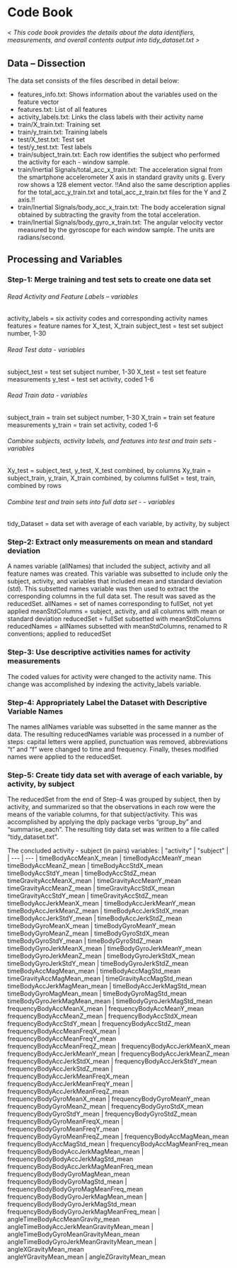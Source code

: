 # Code Book
###### < This code book provides the details about the data identifiers, measurements, and overall contents output into tidy_dataset.txt >

## Data – Dissection 
The data set consists of the files described in detail below: 
- features_info.txt: Shows information about the variables used on the feature vector
- features.txt: List of all features
- activity_labels.txt: Links the class labels with their activity name
- train/X_train.txt: Training set
- train/y_train.txt: Training labels
- test/X_test.txt: Test set
- test/y_test.txt: Test labels
- train/subject_train.txt: Each row identifies the subject who performed the activity for each - window sample.
- train/Inertial Signals/total_acc_x_train.txt: The acceleration signal from the smartphone accelerometer X axis in standard gravity units g. Every row shows a 128 element vector. !!And also the same description applies for the total_acc_y_train.txt and total_acc_z_train.txt files for the Y and Z axis.!!
- train/Inertial Signals/body_acc_x_train.txt: The body acceleration signal obtained by subtracting the gravity from the total acceleration.
- train/Inertial Signals/body_gyro_x_train.txt: The angular velocity vector measured by the gyroscope for each window sample. The units are radians/second.

## Processing and Variables
### Step-1: Merge training and test sets to create one data set
###### Read Activity and Feature Labels – variables
activity_labels = six activity codes and corresponding activity names
features = feature names for X_test, X_train subject_test = test set subject number, 1-30

###### Read Test data - variables
subject_test = test set subject number, 1-30
X_test = test set feature measurements
y_test = test set activity, coded 1-6
###### Read Train data - variables 
subject_train = train set subject number, 1-30
X_train = train set feature measurements
y_train = train set activity, coded 1-6
###### Combine subjects, activity labels, and features into test and train sets - variables
Xy_test = subject_test, y_test, X_test combined, by columns
Xy_train = subject_train, y_train, X_train combined, by columns
fullSet = test, train, combined by rows
###### Combine test and train sets into full data set - - variables
tidy_Dataset = data set with average of each variable, by activity, by subject

### Step-2: Extract only measurements on mean and standard deviation
A names variable (allNames) that included the subject, activity and all feature names was created. This variable was subsetted to include only the subject, activity, and variables that included mean and standard deviation (std). This subsetted names variable was then used to extract the corresponding columns in the full data set. The result was saved as the reducedSet.
allNames = set of names corresponding to fullSet, not yet applied
meanStdColumns = subject, activity, and all columns with mean or standard deviation
reducedSet = fullSet subsetted with meanStdColumns
reducedNames = allNames subsetted with meanStdColumns, renamed to R conventions;
applied to reducedSet

### Step-3: Use descriptive activities names for activity measurements
The coded values for activity were changed to the activity name. This change was accomplished by indexing the activity_labels variable.

### Step-4: Appropriately Label the Dataset with Descriptive Variable Names
The names allNames variable was subsetted in the same manner as the data. The resulting reducedNames variable was processed in a number of steps: capital letters were applied, punctuation was removed, abbreviations “t” and “f” were changed to time and frequency. Finally, theses modified names were applied to the reducedSet.

### Step-5: Create tidy data set with average of each variable, by activity, by subject
The reducedSet from the end of Step-4 was grouped by subject, then by activity, and summarized so that the observations in each row were the means of the variable columns, for that subject/activity. This was accomplished by applying the dply package verbs “group_by” and “summarise_each”. The resulting tidy data set was written to a file called “tidy_dataset.txt”.

The concluded activity - subject (in pairs) variables:
| "activity"                  |               "subject"       |
| --- | --- |
timeBodyAccMeanX_mean       |              timeBodyAccMeanY_mean                    
timeBodyAccMeanZ_mean      |               timeBodyAccStdX_mean                     
timeBodyAccStdY_mean    |                  timeBodyAccStdZ_mean                     
timeGravityAccMeanX_mean |                 timeGravityAccMeanY_mean                 
timeGravityAccMeanZ_mean  |                timeGravityAccStdX_mean                  
timeGravityAccStdY_mean    |               timeGravityAccStdZ_mean                  
timeBodyAccJerkMeanX_mean   |              timeBodyAccJerkMeanY_mean                
timeBodyAccJerkMeanZ_mean |                timeBodyAccJerkStdX_mean                 
timeBodyAccJerkStdY_mean  |                timeBodyAccJerkStdZ_mean                 
timeBodyGyroMeanX_mean    |                timeBodyGyroMeanY_mean                   
timeBodyGyroMeanZ_mean    |                timeBodyGyroStdX_mean                    
timeBodyGyroStdY_mean     |               timeBodyGyroStdZ_mean                    
timeBodyGyroJerkMeanX_mean |               timeBodyGyroJerkMeanY_mean               
timeBodyGyroJerkMeanZ_mean  |              timeBodyGyroJerkStdX_mean                
timeBodyGyroJerkStdY_mean   |              timeBodyGyroJerkStdZ_mean                
timeBodyAccMagMean_mean     |              timeBodyAccMagStd_mean                   
timeGravityAccMagMean_mean  |              timeGravityAccMagStd_mean                
timeBodyAccJerkMagMean_mean |              timeBodyAccJerkMagStd_mean               
timeBodyGyroMagMean_mean    |              timeBodyGyroMagStd_mean                  
timeBodyGyroJerkMagMean_mean |             timeBodyGyroJerkMagStd_mean              
frequencyBodyAccMeanX_mean   |             frequencyBodyAccMeanY_mean               
frequencyBodyAccMeanZ_mean  |              frequencyBodyAccStdX_mean                
frequencyBodyAccStdY_mean   |              frequencyBodyAccStdZ_mean                
frequencyBodyAccMeanFreqX_mean |            frequencyBodyAccMeanFreqY_mean           
frequencyBodyAccMeanFreqZ_mean  |          frequencyBodyAccJerkMeanX_mean           
frequencyBodyAccJerkMeanY_mean  |          frequencyBodyAccJerkMeanZ_mean           
frequencyBodyAccJerkStdX_mean   |          frequencyBodyAccJerkStdY_mean            
frequencyBodyAccJerkStdZ_mean   |          frequencyBodyAccJerkMeanFreqX_mean       
frequencyBodyAccJerkMeanFreqY_mean |       frequencyBodyAccJerkMeanFreqZ_mean       
frequencyBodyGyroMeanX_mean       |        frequencyBodyGyroMeanY_mean              
frequencyBodyGyroMeanZ_mean        |       frequencyBodyGyroStdX_mean               
frequencyBodyGyroStdY_mean          |      frequencyBodyGyroStdZ_mean               
frequencyBodyGyroMeanFreqX_mean |          frequencyBodyGyroMeanFreqY_mean          
frequencyBodyGyroMeanFreqZ_mean  |         frequencyBodyAccMagMean_mean             
frequencyBodyAccMagStd_mean       |        frequencyBodyAccMagMeanFreq_mean         
frequencyBodyBodyAccJerkMagMean_mean |      frequencyBodyBodyAccJerkMagStd_mean      
frequencyBodyBodyAccJerkMagMeanFreq_mean  frequencyBodyBodyGyroMagMean_mean        
frequencyBodyBodyGyroMagStd_mean      |    frequencyBodyBodyGyroMagMeanFreq_mean    
frequencyBodyBodyGyroJerkMagMean_mean  |   frequencyBodyBodyGyroJerkMagStd_mean     
frequencyBodyBodyGyroJerkMagMeanFreq_mean | angleTimeBodyAccMeanGravity_mean         
angleTimeBodyAccJerkMeanGravityMean_mean | angleTimeBodyGyroMeanGravityMean_mean    
angleTimeBodyGyroJerkMeanGravityMean_mean | angleXGravityMean_mean                   
angleYGravityMean_mean                  | angleZGravityMean_mean 

